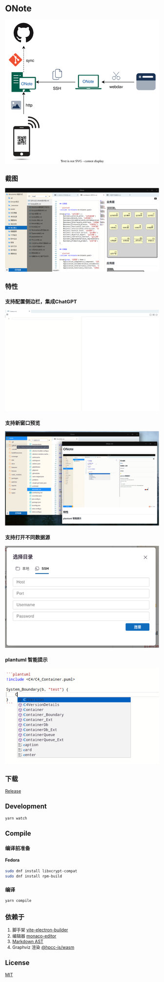 # ONote

![drawio](assets/1673256329665.drawio.svg)

## 截图
![](docs/assets/screenshot.png)

## 特性

### 支持配置侧边栏，集成ChatGPT

![](docs/assets/chatbox.gif)

### 支持新窗口预览

![](docs/assets/1667632814747.png)

### 支持打开不同数据源

![](docs/assets/1667632524525.png)

### plantuml 智能提示

![](docs/assets/1667632399819.png)

## 下载

[Release](https://github.com/pansinm/ONote/releases)

## Development

```bash
yarn watch
```

## Compile

### 编译前准备

#### Fedora
```bash
sudo dnf install libxcrypt-compat
sudo dnf install rpm-build
```

### 编译
```bash
yarn compile
```

## 依赖于

1. 脚手架 [vite-electron-builder](https://github.com/cawa-93/vite-electron-builder)
2. 编辑器 [monaco-editor](https://microsoft.github.io/monaco-editor/)
3. [Markdown AST](https://github.com/syntax-tree/mdast)
4. Graphviz 渲染 [@hpcc-js/wasm](https://github.com/hpcc-systems/hpcc-js-wasm)

## License

[MIT](LICENSE)
